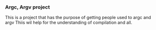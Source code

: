 ### Argc, Argv project
This is a project that has the purpose of getting people used to argc and argv
Thiis wil help for the understanding of compilation and all.
